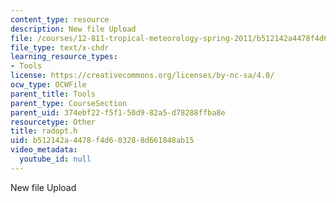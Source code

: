 ```yaml
---
content_type: resource
description: New file Upload
file: /courses/12-811-tropical-meteorology-spring-2011/b512142a4478f4d603288d661848ab15_radopt.h
file_type: text/x-chdr
learning_resource_types:
- Tools
license: https://creativecommons.org/licenses/by-nc-sa/4.0/
ocw_type: OCWFile
parent_title: Tools
parent_type: CourseSection
parent_uid: 374ebf22-f5f1-50d9-82a5-d78288ffba8e
resourcetype: Other
title: radopt.h
uid: b512142a-4478-f4d6-0328-8d661848ab15
video_metadata:
  youtube_id: null
---
```

New file Upload